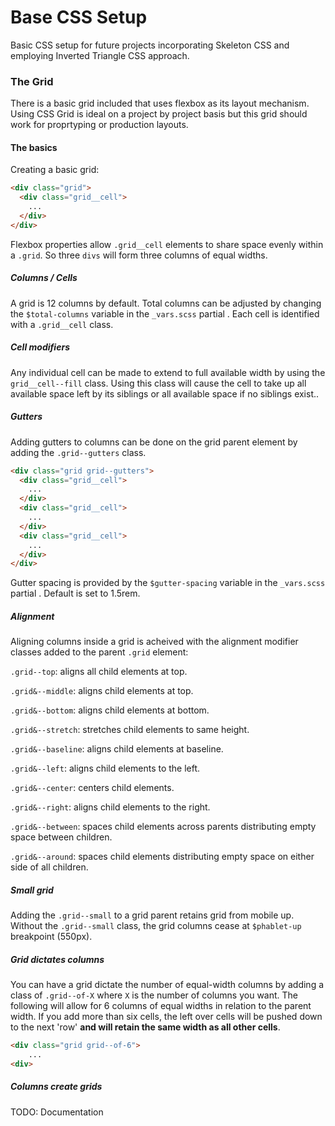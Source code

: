 # Base CSS Setup

Basic CSS setup for future projects incorporating Skeleton CSS and employing Inverted Triangle CSS approach.


### The Grid

There is a basic grid included that uses flexbox as its layout mechanism. Using CSS Grid is ideal on a project by project basis but this grid should work for proprtyping or production layouts.

#### The basics

Creating a basic grid:

```html
<div class="grid">
  <div class="grid__cell">
    ...
  </div>
</div>
```

Flexbox properties allow `.grid__cell` elements to share space evenly within a `.grid`. So three `divs` will form three columns of equal widths.

##### Columns / Cells

A grid is 12 columns by default. Total columns can be adjusted by changing the `$total-columns` variable in the `_vars.scss` partial . Each cell is identified with a `.grid__cell` class.

##### Cell modifiers

Any individual cell can be made to extend to full available width by using the `grid__cell--fill` class. Using this class will cause the cell to take up all available space left by its siblings or all available space if no siblings exist..

##### Gutters

Adding gutters to columns can be done on the grid parent element by adding the `.grid--gutters` class. 

```html
<div class="grid grid--gutters">
  <div class="grid__cell">
    ...
  </div>
  <div class="grid__cell">
    ...
  </div>
  <div class="grid__cell">
    ...
  </div>
</div>
```

Gutter spacing is provided by the `$gutter-spacing` variable in the `_vars.scss` partial . Default is set to 1.5rem.

##### Alignment

Aligning columns inside a grid is acheived with the alignment modifier classes added to the parent `.grid` element:

`.grid--top`: aligns all child elements at top.

`.grid&--middle`: aligns child elements at top.

`.grid&--bottom`: aligns child elements at bottom.

`.grid&--stretch`: stretches child elements to same height.

`.grid&--baseline`: aligns child elements at baseline.

`.grid&--left`: aligns child elements to the left.

`.grid&--center`: centers child elements.

`.grid&--right`: aligns child elements to the right.

`.grid&--between`: spaces child elements across parents distributing empty space between children.

`.grid&--around`: spaces child elements distributing empty space on either side of all children.

##### Small grid

Adding the `.grid--small` to a grid parent retains grid from mobile up. Without the `.grid--small` class, the grid columns cease at `$phablet-up` breakpoint (550px).

##### Grid dictates columns

You can have a grid dictate the number of equal-width columns by adding a class of `.grid--of-X` where `X` is the number of columns you want. The following will allow for  6 columns of equal widths in relation to the parent width. If you add more than six cells, the left over cells will be  pushed down to the next 'row' **and will retain the same width as all other cells**.

```html
<div class="grid grid--of-6">
	...
<div>
```

##### Columns create grids








TODO: Documentation
